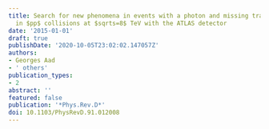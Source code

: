 ```yaml
---
title: Search for new phenomena in events with a photon and missing transverse momentum
  in $pp$ collisions at $sqrts=8$ TeV with the ATLAS detector
date: '2015-01-01'
draft: true
publishDate: '2020-10-05T23:02:02.147057Z'
authors:
- Georges Aad
- ' others'
publication_types:
- 2
abstract: ''
featured: false
publication: '*Phys.Rev.D*'
doi: 10.1103/PhysRevD.91.012008
---
```


